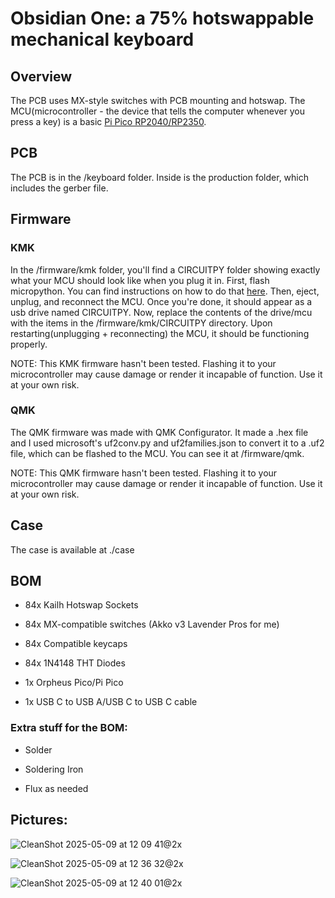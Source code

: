 # Obsidian One: a 75% hotswappable mechanical keyboard

## Overview

The PCB uses MX-style switches with PCB mounting and hotswap. The MCU(microcontroller - the device that tells the computer whenever you press a key) is a basic [Pi Pico RP2040/RP2350](https://www.canakit.com/raspberry-pi-pico.html).

## PCB

The PCB is in the /keyboard folder. Inside is the production folder, which includes the gerber file.

## Firmware

### KMK

In the /firmware/kmk folder, you'll find a CIRCUITPY folder showing exactly what your MCU should look like when you plug it in. First, flash micropython. You can find instructions on how to do that [here](https://www.raspberrypi.com/documentation/microcontrollers/micropython.html). Then, eject, unplug, and reconnect the MCU. Once you're done, it should appear as a usb drive named CIRCUITPY. Now, replace the contents of the drive/mcu with the items in the /firmware/kmk/CIRCUITPY directory. Upon restarting(unplugging + reconnecting) the MCU, it should be functioning properly.

NOTE: This KMK firmware hasn't been tested. Flashing it to your microcontroller may cause damage or render it incapable of function. Use it at your own risk.

### QMK

The QMK firmware was made with QMK Configurator. It made a .hex file and I used microsoft's uf2conv.py and uf2families.json to convert it to a .uf2 file, which can be flashed to the MCU. You can see it at /firmware/qmk.

NOTE: This QMK firmware hasn't been tested. Flashing it to your microcontroller may cause damage or render it incapable of function. Use it at your own risk.

## Case

The case is available at ./case

## BOM

- 84x Kailh Hotswap Sockets

- 84x MX-compatible switches (Akko v3 Lavender Pros for me)

- 84x Compatible keycaps

- 84x 1N4148 THT Diodes

- 1x Orpheus Pico/Pi Pico

- 1x USB C to USB A/USB C to USB C cable

### Extra stuff for the BOM:

- Solder

- Soldering Iron

- Flux as needed

## Pictures: 
![CleanShot 2025-05-09 at 12 09 41@2x](https://github.com/user-attachments/assets/3ef68584-e08d-402d-ac58-158367805725)

![CleanShot 2025-05-09 at 12 36 32@2x](https://github.com/user-attachments/assets/57a26122-066b-44c1-a627-2b79cfe6c3df)

![CleanShot 2025-05-09 at 12 40 01@2x](https://github.com/user-attachments/assets/7d620331-e11d-4e52-937d-cab2aa38883d)

